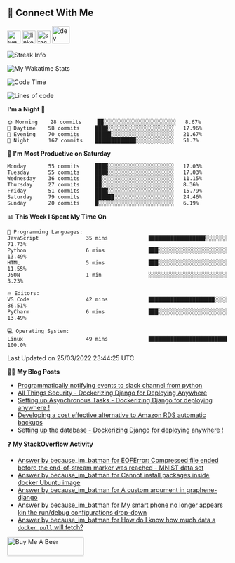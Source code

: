 ## :speech_balloon: Connect With Me
[<img src='https://cdn.jsdelivr.net/npm/simple-icons@3.0.1/icons/cloudbees.svg' alt='website' height='30'>](https://ashiqur-rahman-buet16.herokuapp.com/)
[<img src='https://cdn.jsdelivr.net/npm/simple-icons@3.0.1/icons/linkedin.svg' alt='linkedin' height='30'>](https://www.linkedin.com/in/ashiq-buet16/)
[<img src='https://cdn.jsdelivr.net/npm/simple-icons@3.0.1/icons/stackoverflow.svg' alt='stackoverflow' height='30'>](https://stackoverflow.com/users/10498418/because-im-batman)
[<img src='https://cdn.jsdelivr.net/npm/simple-icons@3.0.1/icons/dev-dot-to.svg' alt='dev' height='40'>](https://dev.to/ashiqursuperfly)   
<!--
[<img src='https://cdn.jsdelivr.net/npm/simple-icons@3.0.1/icons/instagram.svg' alt='instagram' height='40'>](https://www.instagram.com/ashiqursuperfly/)
[<img src='https://cdn.jsdelivr.net/npm/simple-icons@3.0.1/icons/github.svg' alt='github' height='40'>](https://github.com/ashiqursuperfly)  
-->
![Streak Info](https://github-readme-streak-stats.herokuapp.com/?user=ashiqursuperfly)

![My Wakatime Stats](https://github-readme-stats.vercel.app/api/wakatime?username=ashiqursuperfly&layout=compact)

<!--START_SECTION:waka-->
![Code Time](http://img.shields.io/badge/Code%20Time-628%20hrs%2051%20mins-blue)

![Lines of code](https://img.shields.io/badge/From%20Hello%20World%20I%27ve%20Written-278%20Thousand%20lines%20of%20code-blue)

**I'm a Night 🦉** 

```text
🌞 Morning    28 commits     ██░░░░░░░░░░░░░░░░░░░░░░░   8.67% 
🌆 Daytime    58 commits     ████░░░░░░░░░░░░░░░░░░░░░   17.96% 
🌃 Evening    70 commits     █████░░░░░░░░░░░░░░░░░░░░   21.67% 
🌙 Night      167 commits    █████████████░░░░░░░░░░░░   51.7%

```
📅 **I'm Most Productive on Saturday** 

```text
Monday       55 commits     ████░░░░░░░░░░░░░░░░░░░░░   17.03% 
Tuesday      55 commits     ████░░░░░░░░░░░░░░░░░░░░░   17.03% 
Wednesday    36 commits     ██░░░░░░░░░░░░░░░░░░░░░░░   11.15% 
Thursday     27 commits     ██░░░░░░░░░░░░░░░░░░░░░░░   8.36% 
Friday       51 commits     ████░░░░░░░░░░░░░░░░░░░░░   15.79% 
Saturday     79 commits     ██████░░░░░░░░░░░░░░░░░░░   24.46% 
Sunday       20 commits     █░░░░░░░░░░░░░░░░░░░░░░░░   6.19%

```


📊 **This Week I Spent My Time On** 

```text
💬 Programming Languages: 
JavaScript               35 mins             ██████████████████░░░░░░░   71.73% 
Python                   6 mins              ███░░░░░░░░░░░░░░░░░░░░░░   13.49% 
HTML                     5 mins              ███░░░░░░░░░░░░░░░░░░░░░░   11.55% 
JSON                     1 min               ░░░░░░░░░░░░░░░░░░░░░░░░░   3.23%

🔥 Editors: 
VS Code                  42 mins             █████████████████████░░░░   86.51% 
PyCharm                  6 mins              ███░░░░░░░░░░░░░░░░░░░░░░   13.49%

💻 Operating System: 
Linux                    49 mins             █████████████████████████   100.0%

```


 Last Updated on 25/03/2022 23:44:25 UTC
<!--END_SECTION:waka-->

✍🏻 **My Blog Posts** 
<!-- BLOG-POST-LIST:START -->
- [Programmatically notifying events to slack channel from python](https://dev.to/ashiqursuperfly/programmatically-notifying-events-to-slack-channel-from-python-1oik)
- [All Things Security - Dockerizing Django for Deploying Anywhere](https://dev.to/ashiqursuperfly/all-things-security-dockerizing-django-for-deploying-anywhere-5eo2)
- [Setting up Asynchronous Tasks - Dockerizing Django for deploying anywhere !](https://dev.to/ashiqursuperfly/setting-up-asynchronous-tasks-32f0)
- [Developing a cost effective alternative to Amazon RDS automatic backups](https://dev.to/ashiqursuperfly/cost-effective-alternative-to-amazon-rds-database-backups-1ll5)
- [Setting up the database - Dockerizing Django for deploying anywhere !](https://dev.to/ashiqursuperfly/setting-up-the-database-dockerizing-django-for-deploying-anywhere-3emg)
<!-- BLOG-POST-LIST:END -->

❓ **My StackOverflow Activity**
<!-- STACKOVERFLOW:START -->
- [Answer by because_im_batman for EOFError: Compressed file ended before the end-of-stream marker was reached - MNIST data set](https://stackoverflow.com/questions/40877781/eoferror-compressed-file-ended-before-the-end-of-stream-marker-was-reached-mn/70956736#70956736)
- [Answer by because_im_batman for Cannot install packages inside docker Ubuntu image](https://stackoverflow.com/questions/27273412/cannot-install-packages-inside-docker-ubuntu-image/69930809#69930809)
- [Answer by because_im_batman for A custom argument in graphene-django](https://stackoverflow.com/questions/53453420/a-custom-argument-in-graphene-django/69785312#69785312)
- [Answer by because_im_batman for My smart phone no longer appears kin the run/debug configurations drop-down](https://stackoverflow.com/questions/68990513/my-smart-phone-no-longer-appears-kin-the-run-debug-configurations-drop-down/68991236#68991236)
- [Answer by because_im_batman for How do I know how much data a `docker pull` will fetch?](https://stackoverflow.com/questions/68919509/how-do-i-know-how-much-data-a-docker-pull-will-fetch/68920221#68920221)
<!-- STACKOVERFLOW:END -->
<a href="https://www.buymeacoffee.com/ashiqurrahman" target="_blank"><img src="https://www.buymeacoffee.com/assets/img/custom_images/orange_img.png" alt="Buy Me A Beer" style="height: 41px !important;width: 174px !important;box-shadow: 0px 3px 2px 0px rgba(190, 190, 190, 0.5) !important;-webkit-box-shadow: 0px 3px 2px 0px rgba(190, 190, 190, 0.5) !important;" ></a>

<!-- ![Top Langs](https://github-readme-stats.vercel.app/api/top-langs/?username=ashiqursuperfly&layout=compact) -->
<!--
![Ashiqur's Stats](https://github-readme-stats.vercel.app/api?username=ashiqursuperfly&show_icons=true&theme=nord&count_private=true)
![Top Langs](https://github-readme-stats.vercel.app/api/top-langs/?username=ashiqursuperfly&layout=compact&theme=radical)
![Profile views](https://gpvc.arturio.dev/ashiqursuperfly)
Here are some ideas to get you started:

- 🔭 I’m currently working on ...
- 🌱 I’m currently learning ...
- 👯 I’m looking to collaborate on ...
- 🤔 I’m looking for help with ...
- 💬 Ask me about ...
- 📫 How to reach me: ...
- 😄 Pronouns: ...
- ⚡ Fun fact: ...
-->
